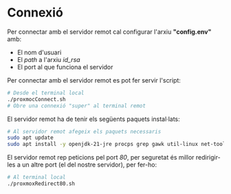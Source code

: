 # Connexió

Per connectar amb el servidor remot cal configurar l'arxiu **"config.env"** amb:

- El nom d'usuari 
- El *path* a l'arxiu *id_rsa*
- El port al que funciona el servidor

Per connectar amb el servidor remot es pot fer servir l'script:

```bash
# Desde el terminal local
./proxmocConnect.sh
# Obre una connexió "super" al terminal remot
```

El servidor remot ha de tenir els següents paquets instal·lats:

```bash
# Al servidor remot afegeix els paquets necessaris
sudo apt update
sudo apt install -y openjdk-21-jre procps grep gawk util-linux net-tools
```

El servidor remot rep peticions pel port *80*, per seguretat és millor redirigir-les a un altre port (el del nostre servidor), per fer-ho:

```bash
# Al terminal local
./proxmoxRedirect80.sh
```
